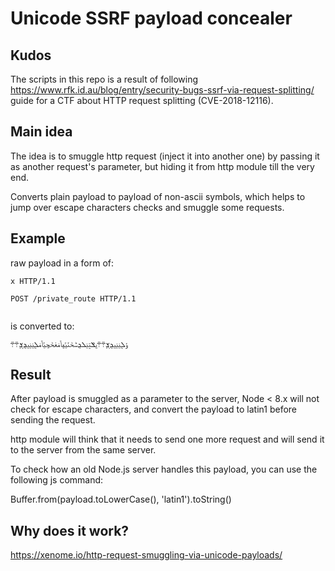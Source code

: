 # Unicode SSRF payload concealer

## Kudos
The scripts in this repo is a result of following 
https://www.rfk.id.au/blog/entry/security-bugs-ssrf-via-request-splitting/ guide for a CTF about HTTP request splitting (CVE-2018-12116).

## Main idea
The idea is to smuggle http request (inject it into another one) by passing it as another request's parameter, but hiding it from http module till the very end.

Converts plain payload to payload of non-ascii symbols,
which helps to jump over escape characters checks and
smuggle some requests.

## Example

raw payload in a form of:

```
x HTTP/1.1

POST /private_route HTTP/1.1


```

is converted to:
```
ݸܠ݈ݔݔݐܯܱܮܱ܊܊ݐݏݓݔܠܯݰݲݩݶݡݴݥݟݲݯݵݴݥܠ݈ݔݔݐܯܱܮܱ܊܊
```

## Result
After payload is smuggled as a parameter to the server, Node < 8.x will not check for escape characters, and convert the payload to latin1 before sending the request.

http module will think that it needs to send one more request and will send it to the server from the same server.

To check how an old Node.js server handles this payload, you can use the following js command:

Buffer.from(payload.toLowerCase(), 'latin1').toString()

## Why does it work?

https://xenome.io/http-request-smuggling-via-unicode-payloads/
